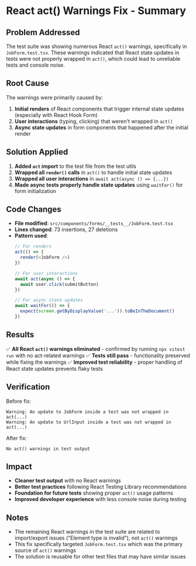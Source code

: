 # React act() Warnings Fix - Summary

## Problem Addressed
The test suite was showing numerous React `act()` warnings, specifically in `JobForm.test.tsx`. These warnings indicated that React state updates in tests were not properly wrapped in `act()`, which could lead to unreliable tests and console noise.

## Root Cause
The warnings were primarily caused by:
1. **Initial renders** of React components that trigger internal state updates (especially with React Hook Form)
2. **User interactions** (typing, clicking) that weren't wrapped in `act()`
3. **Async state updates** in form components that happened after the initial render

## Solution Applied
1. **Added `act` import** to the test file from the test utils
2. **Wrapped all `render()` calls** in `act()` to handle initial state updates
3. **Wrapped all user interactions** in `await act(async () => {...})` 
4. **Made async tests properly handle state updates** using `waitFor()` for form initialization

## Code Changes
- **File modified**: `src/components/forms/__tests__/JobForm.test.tsx`
- **Lines changed**: 73 insertions, 27 deletions
- **Pattern used**: 
  ```typescript
  // For renders
  act(() => {
    render(<JobForm />)
  })
  
  // For user interactions  
  await act(async () => {
    await user.click(submitButton)
  })
  
  // For async state updates
  await waitFor(() => {
    expect(screen.getByDisplayValue('...')).toBeInTheDocument()
  })
  ```

## Results
✅ **All React `act()` warnings eliminated** - confirmed by running `npx vitest run` with no act-related warnings
✅ **Tests still pass** - functionality preserved while fixing the warnings
✅ **Improved test reliability** - proper handling of React state updates prevents flaky tests

## Verification
Before fix:
```
Warning: An update to JobForm inside a test was not wrapped in act(...)
Warning: An update to UrlInput inside a test was not wrapped in act(...)
```

After fix:
```
No act() warnings in test output
```

## Impact
- **Cleaner test output** with no React warnings
- **Better test practices** following React Testing Library recommendations
- **Foundation for future tests** showing proper `act()` usage patterns
- **Improved developer experience** with less console noise during testing

## Notes
- The remaining React warnings in the test suite are related to import/export issues ("Element type is invalid"), not `act()` warnings
- This fix specifically targeted `JobForm.test.tsx` which was the primary source of `act()` warnings
- The solution is reusable for other test files that may have similar issues

